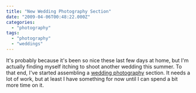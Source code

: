 ```yaml
---
title: "New Wedding Photography Section"
date: "2009-04-06T00:48:22.000Z"
categories: 
  - "photography"
tags: 
  - "photography"
  - "weddings"
---
```


It's probably because it's been so nice these last few days at home, but I'm actually finding myself itching to shoot another wedding this summer. To that end, I've started assembling a [wedding photography](http://www.migratorynerd.com/photography/wedding-photography/) section. It needs a lot of work, but at least I have something for now until I can spend a bit more time on it.
